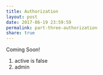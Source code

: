 ```yaml
---
title: Authorization
layout: post
date: 2017-06-19 23:59:59
permalink: part-three-authorization
share: true
---
```


Coming Soon!

1. active is false
1. admin
